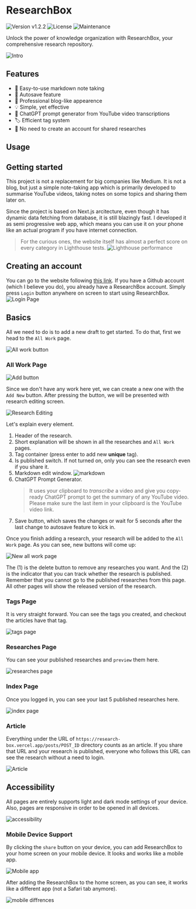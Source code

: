 # ResearchBox

![Version v1.2.2](https://img.shields.io/badge/version-v1.2.1-blue) ![License](https://img.shields.io/badge/Licence-MIT-green) ![Maintenance](https://img.shields.io/maintenance/yes/2023)

Unlock the power of knowledge organization with ResearchBox, your comprehensive research repository.

![Intro](https://i.ibb.co/ZMsZ8sH/Render.gif)

## Features

- 📓 Easy-to-use markdown note taking
- 💾 Autosave feature
- 👔 Professional blog-like appearence
- 💡 Simple, yet effective
- 💬 ChatGPT prompt generator from YouTube video transcriptions
- 🏷️ Efficient tag system
- 👤 No need to create an account for shared researches

## Usage

## Getting started

This project is not a replacement for big companies like Medium. It is not a blog, but just a simple note-taking app which is primarily developed to summarise YouTube videos, taking notes on some topics and sharing them later on.

Since the project is based on Next.js arcitecture, even though it has dynamic data fetching from database, it is still blazingly fast. I developed it as semi progressive web app, which means you can use it on your phone like an actual program if you have internet connection.

> For the curious ones, the website itself has almost a perfect score on every category in Lighthouse tests. ![Lighthouse performance](https://i.ibb.co/YfpwsGv/performance.jpg)

## Creating an account

You can go to the website following [this link](https://research-box.vercel.app). If you have a Github account (which I believe you do), you already have a ResearchBox account. Simply press `Login` button anywhere on screen to start using ResearchBox.
![Login Page](https://i.ibb.co/KWd1Czk/1.jpg)

## Basics

All we need to do is to add a new draft to get started. To do that, first we head to the `All Work` page.

![All work button](https://i.ibb.co/dkcRx24/2.jpg)

### All Work Page

![Add button](https://i.ibb.co/cQPPpNG/3.jpg)

Since we don't have any work here yet, we can create a new one with the `Add New` button. After pressing the button, we will be presented with research editing screen.

![Research Editing](https://i.ibb.co/mF41Ffd/4.jpg)

Let's explain every element.

1. Header of the research.
2. Short explanation will be shown in all the researches and `All Work` pages.
3. Tag container (press enter to add new **unique** tag).
4. Is published switch. If not turned on, only you can see the research even if you share it.
5. Markdown edit window.
   ![markdown](https://i.ibb.co/VD00Hvm/4-5.gif)
6. ChatGPT Prompt Generator.
   > It uses your clipboard to _transcribe_ a video and give you copy-ready ChatGPT prompt to get the summary of any YouTube video. Please make sure the last item in your clipboard is the YouTube video link.
7. Save button, which saves the changes or wait for 5 seconds after the last change to autosave feature to kick in.

Once you finish adding a research, your research will be added to the `All Work` page. As you can see, new buttons will come up:

![New all work page](https://i.ibb.co/qm10dzy/5.jpg)

The (1) is the delete button to remove any researches you want. And the (2) is the indicator that you can track whether the research is published. Remember that you cannot go to the published researches from this page. All other pages will show the released version of the research.

### Tags Page

It is very straight forward. You can see the tags you created, and checkout the articles have that tag.

![tags page](https://i.ibb.co/sgjG4Zx/6.jpg)

### Researches Page

You can see your published researches and `preview` them here.

![researches page](https://i.ibb.co/MsFqVjs/7.jpg)

### Index Page

Once you logged in, you can see your last 5 published researches here.

![index page](https://i.ibb.co/fNYfyZw/8.jpg)

### Article

Everything under the URL of `https://research-box.vercel.app/posts/POST_ID` directory counts as an article. If you share that URL and your research is published, everyone who follows this URL can see the research without a need to login.

![Article](https://i.ibb.co/HgbSTkY/9.jpg)

## Accessibility

All pages are entirely supports light and dark mode settings of your device. Also, pages are responsive in order to be opened in all devices.

![accessibility](https://i.ibb.co/4jb0DM4/Dark-Light.jpg)

### Mobile Device Support

By clicking the `share` button on your device, you can add ResearchBox to your home screen on your mobile device. It looks and works like a mobile app.

![Mobile app](https://i.ibb.co/D92h18L/mobile-1.jpg)

After adding the ResearchBox to the home screen, as you can see, it works like a different app (not a Safari tab anymore).

![mobile diffrences](https://i.ibb.co/YWVc603/mobile-2.jpg)
